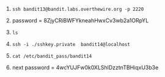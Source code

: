 
1. ```ssh bandit13@bandit.labs.overthewire.org -p 2220```

2. password = 8ZjyCRiBWFYkneahHwxCv3wb2a1ORpYL

3. ```ls```

4. ```ssh -i ./sshkey.private  bandit14@localhost```

5. ```cat /etc/bandit_pass/bandit14```

6. next password = 4wcYUJFw0k0XLShlDzztnTBHiqxU3b3e
